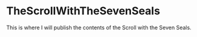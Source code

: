# TheScrollWithTheSevenSeals

This is where I will publish the contents of the Scroll with the Seven Seals.
